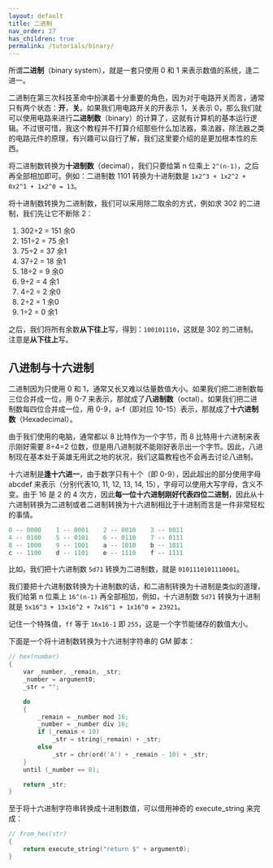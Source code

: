 ```yaml
---
layout: default
title: 二进制
nav_order: 27
has_children: true
permalink: /tutorials/binary/
---
```


所谓**二进制**（binary system），就是一套只使用 0 和 1 来表示数值的系统，逢二进一。

二进制在第三次科技革命中扮演着十分重要的角色，因为对于电路开关而言，通常只有两个状态：**开**，**关**。如果我们用电路开关的开表示 1，关表示 0，那么我们就可以使用电路来进行**二进制数**（binary）的计算了，这就有计算机的基本运行逻辑。不过很可惜，我这个教程并不打算介绍那些什么加法器，乘法器，除法器之类的电路元件的原理，有兴趣可以自行了解，我们这里要介绍的是更加根本性的东西。

将二进制数转换为**十进制数**（decimal），我们只要给第 n 位乘上 `2^(n-1)`，之后再全部相加即可。例如：二进制数 1101 转换为十进制数是 `1x2^3 + 1x2^2 + 0x2^1 + 1x2^0 = 13`。

将十进制数转换为二进制数，我们可以采用除二取余的方式，例如求 302 的二进制，我们先让它不断除 2：

1. 302÷2 = 151   余0
2. 151÷2 = 75   余1
3. 75÷2 = 37   余1
4. 37÷2 = 18   余1
5. 18÷2 = 9   余0
6. 9÷2 = 4   余1
7. 4÷2 = 2   余0
8. 2÷2 = 1   余0
9. 1÷2 = 0   余1

之后，我们将所有余数**从下往上**写，得到：`100101110`，这就是 302 的二进制。注意是**从下往上**写。

## 八进制与十六进制

二进制因为只使用 0 和 1，通常又长又难以估量数值大小。如果我们把二进制数每三位合并成一位，用 0-7 来表示，那就成了**八进制数**（octal）。如果我们把二进制数每四位合并成一位，用 0-9，a-f（即对应 10-15）表示，那就成了**十六进制数**（Hexadecimal）。

由于我们使用的电脑，通常都以 8 比特作为一个字节，而 8 比特用十六进制来表示刚好需要 8÷4=2 位数，但是用八进制就不能刚好表示出一个字节。因此，八进制现在基本处于英雄无用武之地的状况，我们这篇教程也不会再去讨论八进制。

十六进制是**逢十六进一**，由于数字只有十个（即 0-9），因此超出的部分使用字母 abcdef 来表示（分别代表10, 11, 12, 13, 14, 15），字母可以使用大写字母，含义不变。由于 16 是 2 的 4 次方，因此**每一位十六进制刚好代表四位二进制**，因此从十六进制转换为二进制或者二进制转换为十六进制相比于十进制而言是一件非常轻松的事情。

```c
0 -- 0000    1 -- 0001    2 -- 0010    3 -- 0011
4 -- 0100    5 -- 0101    6 -- 0110    7 -- 0111
8 -- 1000    9 -- 1001    a -- 1010    b -- 1011
c -- 1100    d -- 1101    e -- 1110    f -- 1111
```

比如，我们把十六进制数 `5d71` 转换为二进制数，就是 `0101110101110001`。

我们要把十六进制数转换为十进制数的话，和二进制转换为十进制是类似的道理，我们给第 n 位乘上 `16^(n-1)` 再全部相加，例如，十六进制数 `5d71` 转换为十进制就是 `5x16^3 + 13x16^2 + 7x16^1 + 1x16^0 = 23921`。

记住一个特殊值，`ff` 等于 `16x16-1` 即 `255`，这是一个字节能储存的数值大小。

下面是一个将十进制数转换为十六进制字符串的 GM 脚本：

```c
// hex(number)
{
    var _number, _remain, _str;
    _number = argument0;
    _str = "";

    do
    {
        _remain = _number mod 16;
        _number = _number div 16;
        if (_remain < 10)
            _str = string(_remain) + _str;
        else
            _str = chr(ord('A') + _remain - 10) + _str;
    }
    until (_number == 0);

    return _str;
}
```

至于将十六进制字符串转换成十进制数值，可以借用神奇的 execute_string 来完成：

```c
// from_hex(str)
{
    return execute_string("return $" + argument0);
}
```
